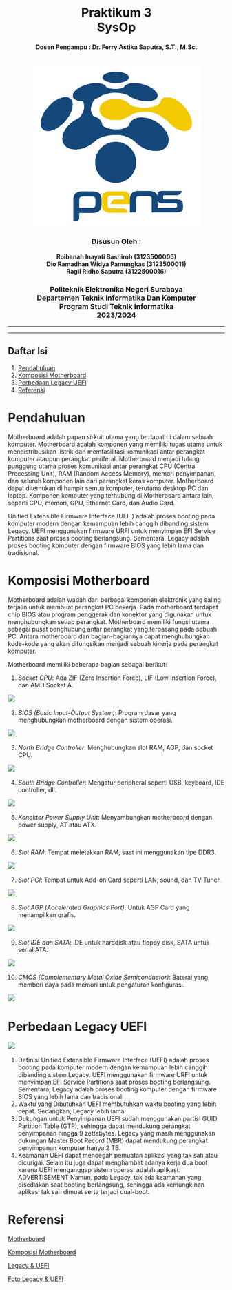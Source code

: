 <div align="center">
    <h1 style="text-align: center;font-weight: bold">Praktikum 3<br>SysOp</h1>
    <h4 style="text-align: center;">Dosen Pengampu : Dr. Ferry Astika Saputra, S.T., M.Sc.</h4>
</div>
<br />
<div align="center">
    <img src="Logo_PENS.png" alt="Logo PENS">
    <h3 style="text-align: center;">Disusun Oleh : </h3>
    <p style="text-align: center;">
        <strong>Roihanah Inayati Bashiroh (3123500005)</strong><br>
        <strong>Dio Ramadhan Widya Pamungkas (3123500011)</strong><br>
        <strong>Ragil Ridho Saputra (3122500016)</strong>
    </p>

<h3>Politeknik Elektronika Negeri Surabaya<br>Departemen Teknik
Informatika Dan Komputer<br>Program Studi Teknik Informatika<br>2023/2024</h3>
    <hr>
    <hr>
</div>

## Daftar Isi
1. [Pendahuluan](#Pendahuluan)
2. [Komposisi Motherboard](#Komposisi-Motherboard)
3. [Perbedaan Legacy UEFI](#Perbedaan-Legacy-UEFI)
4. [Referensi](#Referensi)

# Pendahuluan
Motherboard adalah papan sirkuit utama yang terdapat di dalam sebuah komputer. Motherboard adalah komponen yang memiliki tugas utama untuk mendistribusikan listrik dan memfasilitasi komunikasi antar perangkat komputer ataupun perangkat periferal. Motherboard menjadi tulang punggung utama proses komunikasi antar perangkat CPU (Central Processing Unit), RAM (Random Access Memory), memori penyimpanan, dan seluruh komponen lain dari perangkat keras komputer. Motherboard dapat ditemukan di hampir semua komputer, terutama desktop PC dan laptop. Komponen komputer yang terhubung di Motherboard antara lain, seperti CPU, memori, GPU, Ethernet Card, dan Audio Card.

Unified Extensible Firmware Interface (UEFI) adalah proses booting pada komputer modern dengan kemampuan lebih canggih dibanding sistem Legacy. UEFI menggunakan firmware URFI untuk menyimpan EFI Service Partitions saat proses booting berlangsung. 
Sementara, Legacy adalah proses booting komputer dengan firmware BIOS yang lebih lama dan tradisional. 

# Komposisi Motherboard
Motherboard adalah wadah dari berbagai komponen elektronik yang saling terjalin untuk membuat perangkat PC bekerja. Pada motherboard terdapat chip BIOS atau program penggerak dan konektor yang digunakan untuk menghubungkan setiap perangkat. Motherboard memiliki fungsi utama sebagai pusat penghubung antar perangkat yang terpasang pada sebuah PC. Antara motherboard dan bagian-bagiannya dapat menghubungkan kode-kode yang akan difungsikan menjadi sebuah kinerja pada perangkat komputer.

Motherboard memiliki beberapa bagian sebagai berikut:
1. *Socket CPU*: Ada ZIF (Zero Insertion Force), LIF (Low Insertion Force), dan AMD Socket A.
<img src="socket CPU.jpeg">

2. *BIOS (Basic Input-Output System)*: Program dasar yang menghubungkan motherboard dengan sistem operasi.
<img src="BIOS.jpg">

3. *North Bridge Controller*: Menghubungkan slot RAM, AGP, dan socket CPU.
<img src="nourth south.PNG">

4. *South Bridge Controller*: Mengatur peripheral seperti USB, keyboard, IDE controller, dll.
<img src="nourth south.PNG">

5. *Konektor Power Supply Unit*: Menyambungkan motherboard dengan power supply, AT atau ATX.
<img src="konektor powersupply.jpeg">

6. *Slot RAM*: Tempat meletakkan RAM, saat ini menggunakan tipe DDR3.
<img src="slot RAM.jpeg">

7. *Slot PCI*: Tempat untuk Add-on Card seperti LAN, sound, dan TV Tuner.
<img src="slot PCI.jpeg">

8. *Slot AGP (Accelerated Graphics Port)*: Untuk AGP Card yang menampilkan grafis.
<img src="slot AGP.jpeg">

9. *Slot IDE dan SATA*: IDE untuk harddisk atau floppy disk, SATA untuk serial ATA.
<img src="IDE SATA.jpeg">

10. *CMOS (Complementary Metal Oxide Semiconductor)*: Baterai yang memberi daya pada memori untuk pengaturan
konfigurasi.
<img src="CMOS.jpeg">

# Perbedaan Legacy UEFI

<img src="UEFI-vs-Legacy.png">

1. Definisi
Unified Extensible Firmware Interface (UEFI) adalah proses booting pada komputer modern dengan kemampuan lebih canggih
dibanding sistem Legacy. UEFI menggunakan firmware URFI untuk menyimpan EFI Service Partitions saat proses booting
berlangsung.
Sementara, Legacy adalah proses booting komputer dengan firmware BIOS yang lebih lama dan tradisional.
2. Waktu yang Dibutuhkan
UEFI membutuhkan waktu booting yang lebih cepat. Sedangkan, Legacy lebih lama.
3. Dukungan untuk Penyimpanan
UEFI sudah menggunakan partisi GUID Partition Table (GTP), sehingga dapat mendukung perangkat penyimpanan hingga 9
zettabytes.
Legacy yang masih menggunakan dukungan Master Boot Record (MBR) dapat mendukung perangkat penyimpanan komputer hanya 2
TB.
4. Keamanan
UEFI dapat mencegah pemuatan aplikasi yang tak sah atau dicurigai. Selain itu juga dapat menghambat adanya kerja dua
boot karena UEFI menganggap sistem operasi adalah aplikasi.
ADVERTISEMENT
Namun, pada Legacy, tak ada keamanan yang disediakan saat booting berlangsung, sehingga ada kemungkinan aplikasi tak sah
dimuat serta terjadi dual-boot.

# Referensi
[Motherboard](https://tekno.kompas.com/read/2023/11/12/17150087/pengertian-motherboard-lengkap-dengan-fungsi-komponen-cara-kerja-dan-jenisnya?page=all#google_vignette)

[Komposisi Motherboard](https://www.baktikominfo.id/id/informasi/pengetahuan/fungsi_motherboard_beserta_bagian-bagiannya_untuk_memaksimalkan_kinerja_komputer-751)
  
[Legacy & UEFI](https://kumparan.com/how-to-tekno/perbedaan-uefi-dan-legacy-simak-penjelasannya-di-sini-20b8sBrgRs4/3)
  
[Foto Legacy & UEFI](https://qwords.com/blog/apa-itu-uefi-dan-legacy/)

